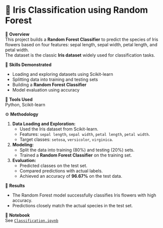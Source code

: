 # 🌸 Iris Classification using Random Forest

📖 **Overview**  
This project builds a **Random Forest Classifier** to predict the species of Iris flowers based on four features: sepal length, sepal width, petal length, and petal width.  
The dataset is the classic **Iris dataset** widely used for classification tasks.

🧠 **Skills Demonstrated**  
- Loading and exploring datasets using Scikit-learn  
- Splitting data into training and testing sets  
- Building a **Random Forest Classifier**  
- Model evaluation using accuracy  

🧰 **Tools Used**  
Python, Scikit-learn  

⚙️ **Methodology**  
1. **Data Loading and Exploration:**  
   - Used the Iris dataset from Scikit-learn.  
   - Features: `sepal length`, `sepal width`, `petal length`, `petal width`.  
   - Target classes: `setosa`, `versicolor`, `virginica`.  
2. **Modeling:**  
   - Split the data into training (80%) and testing (20%) sets.  
   - Trained a **Random Forest Classifier** on the training set.  
3. **Evaluation:**  
   - Predicted classes on the test set.  
   - Compared predictions with actual labels.  
   - Achieved an accuracy of **96.67%** on the test data.  

🚀 **Results**  
- The Random Forest model successfully classifies Iris flowers with high accuracy.  
- Predictions closely match the actual species in the test set.  

📂 **Notebook**  
See [`Classification.ipynb`](./Classification.ipynb)
